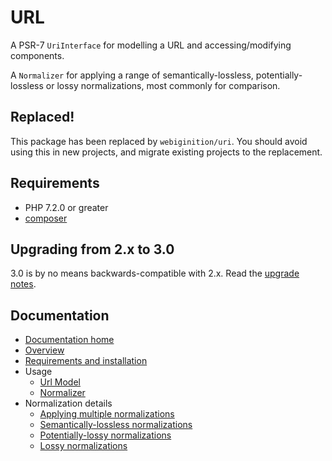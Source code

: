 # URL

A PSR-7 `UriInterface` for modelling a URL and accessing/modifying components.
 
A `Normalizer` for applying a range of semantically-lossless, potentially-lossless or lossy normalizations,
most commonly for comparison.

## Replaced!

This package has been replaced by `webiginition/uri`. You should avoid using this in new projects, and migrate existing projects to the replacement.

## Requirements

- PHP 7.2.0 or greater
- [composer](https://getcomposer.org/)

## Upgrading from 2.x to 3.0

3.0 is by no means backwards-compatible with 2.x. Read the [upgrade notes][upgrade-2.x-3.0].

## Documentation

- [Documentation home][documentation-home]
- [Overview][documentation-overview]
- [Requirements and installation][documentation-requirements-and-installation]
- Usage
    - [Url Model][documentation-usage-url-model]
    - [Normalizer][documentation-usage-normalizer]
- Normalization details
    - [Applying multiple normalizations][documentation-applying-multiple-normalizations]
    - [Semantically-lossless normalizations][documentation-semantically-lossless-normalizations]
    - [Potentially-lossy normalizations][documentation-potentially-lossless-normalizations]
    - [Lossy normalizations][documentation-lossy-normalizations]

[upgrade-2.x-3.0]: https://github.com/webignition/url/blob/master/UPGRADE-3.0.md
[documentation-home]: https://url.webignition.net/en/latest/
[documentation-overview]: https://url.webignition.net/en/latest/overview.html
[documentation-requirements-and-installation]: https://url.webignition.net/en/latest/requirements-and-installation.html
[documentation-getting-started]: https://url.webignition.net/en/latest/requirements-and-installation.html
[documentation-usage-url-model]: https://url.webignition.net/en/latest/url.html
[documentation-usage-normalizer]: https://url.webignition.net/en/latest/normalizer.html
[documentation-applying-multiple-normalizations]: https://url.webignition.net/en/latest/applying-multiple-normalizations.html
[documentation-semantically-lossless-normalizations]: https://url.webignition.net/en/latest/semantically-lossless-normalizations.html
[documentation-potentially-lossless-normalizations]: https://url.webignition.net/en/latest/potentially-lossy-normalizations.html
[documentation-lossy-normalizations]: https://url.webignition.net/en/latest/lossy-normalizations.html
